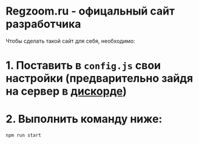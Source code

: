 # Regzoom.ru - офицальный сайт разработчика

Чтобы сделать такой сайт для себя, необходимо:
# 1. Поставить в `config.js` свои настройки (предварительно зайдя на сервер в [дискорде](https://discord.gg/lanyard))

# 2. Выполнить команду ниже:
```
npm run start
```
